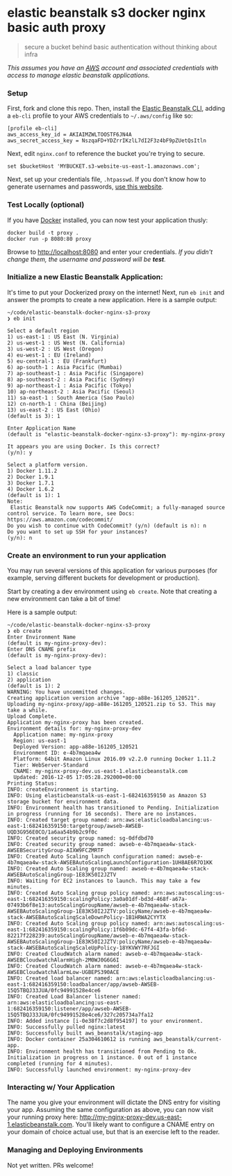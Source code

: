 # elastic beanstalk s3 docker nginx basic auth proxy
> secure a bucket behind basic authentication without thinking about infra

*This assumes you have an [AWS] account and associated credentials with access
to manage elastic beanstalk applications.*

### Setup
First, fork and clone this repo. Then, install the [Elastic Beanstalk CLI],
adding a `eb-cli` profile to your AWS credentials to `~/.aws/config` like so:
```
[profile eb-cli]
aws_access_key_id = AKIAIMZWLTOOSTF6JN4A
aws_secret_access_key = NszqaFD+YDZrrIKzlL7dI2F3z4bF9pZUetQsItln
```

Next, edit `nginx.conf` to reference the bucket you're trying to secure.
```
set $bucketHost 'MYBUCKET.s3-website-us-east-1.amazonaws.com';
```

Next, set up your credentials file, `.htpasswd`. If you don't know how to
generate usernames and passwords, [use this website](http://www.htaccesstools.com/htpasswd-generator/).

### Test Locally (optional)
If you have [Docker] installed, you can now test your application thusly:
```
docker build -t proxy .
docker run -p 8080:80 proxy
```

Browse to [http://localhost:8080]() and enter your credentials. _If you didn't
change them, the username and password will be **test**._

### Initialize a new Elastic Beanstalk Application:
It's time to put your Dockerized proxy on the internet! Next, run `eb init` and
answer the prompts to create a new application. Here is a sample output:

```
~/code/elastic-beanstalk-docker-nginx-s3-proxy
❯ eb init

Select a default region
1) us-east-1 : US East (N. Virginia)
2) us-west-1 : US West (N. California)
3) us-west-2 : US West (Oregon)
4) eu-west-1 : EU (Ireland)
5) eu-central-1 : EU (Frankfurt)
6) ap-south-1 : Asia Pacific (Mumbai)
7) ap-southeast-1 : Asia Pacific (Singapore)
8) ap-southeast-2 : Asia Pacific (Sydney)
9) ap-northeast-1 : Asia Pacific (Tokyo)
10) ap-northeast-2 : Asia Pacific (Seoul)
11) sa-east-1 : South America (Sao Paulo)
12) cn-north-1 : China (Beijing)
13) us-east-2 : US East (Ohio)
(default is 3): 1

Enter Application Name
(default is "elastic-beanstalk-docker-nginx-s3-proxy"): my-nginx-proxy

It appears you are using Docker. Is this correct?
(y/n): y

Select a platform version.
1) Docker 1.11.2
2) Docker 1.9.1
3) Docker 1.7.1
4) Docker 1.6.2
(default is 1): 1
Note:
 Elastic Beanstalk now supports AWS CodeCommit; a fully-managed source control service. To learn more, see Docs: https://aws.amazon.com/codecommit/
Do you wish to continue with CodeCommit? (y/n) (default is n): n
Do you want to set up SSH for your instances?
(y/n): n
```

### Create an environment to run your application
You may run several versions of this application for various purposes (for
example, serving different buckets for development or production).

Start by creating a dev environment using `eb create`. Note that creating a
new environment can take a bit of time!

Here is a sample output:
```
~/code/elastic-beanstalk-docker-nginx-s3-proxy
❯ eb create
Enter Environment Name
(default is my-nginx-proxy-dev):
Enter DNS CNAME prefix
(default is my-nginx-proxy-dev):

Select a load balancer type
1) classic
2) application
(default is 1): 2
WARNING: You have uncommitted changes.
Creating application version archive "app-a88e-161205_120521".
Uploading my-nginx-proxy/app-a88e-161205_120521.zip to S3. This may take a while.
Upload Complete.
Application my-nginx-proxy has been created.
Environment details for: my-nginx-proxy-dev
  Application name: my-nginx-proxy
  Region: us-east-1
  Deployed Version: app-a88e-161205_120521
  Environment ID: e-4b7mqaea4w
  Platform: 64bit Amazon Linux 2016.09 v2.2.0 running Docker 1.11.2
  Tier: WebServer-Standard
  CNAME: my-nginx-proxy-dev.us-east-1.elasticbeanstalk.com
  Updated: 2016-12-05 17:05:28.292000+00:00
Printing Status:
INFO: createEnvironment is starting.
INFO: Using elasticbeanstalk-us-east-1-682416359150 as Amazon S3 storage bucket for environment data.
INFO: Environment health has transitioned to Pending. Initialization in progress (running for 16 seconds). There are no instances.
INFO: Created target group named: arn:aws:elasticloadbalancing:us-east-1:682416359150:targetgroup/awseb-AWSEB-UQD3G956E0CO/1a6aa54b9b2c9f0c
INFO: Created security group named: sg-0dfdbd70
INFO: Created security group named: awseb-e-4b7mqaea4w-stack-AWSEBSecurityGroup-AIXW9FCZMRTF
INFO: Created Auto Scaling launch configuration named: awseb-e-4b7mqaea4w-stack-AWSEBAutoScalingLaunchConfiguration-1UH8AE6R7O1KK
INFO: Created Auto Scaling group named: awseb-e-4b7mqaea4w-stack-AWSEBAutoScalingGroup-1E83K50I2JZTV
INFO: Waiting for EC2 instances to launch. This may take a few minutes.
INFO: Created Auto Scaling group policy named: arn:aws:autoscaling:us-east-1:682416359150:scalingPolicy:3a0a01df-bd3d-468f-a67a-07493b6f8e13:autoScalingGroupName/awseb-e-4b7mqaea4w-stack-AWSEBAutoScalingGroup-1E83K50I2JZTV:policyName/awseb-e-4b7mqaea4w-stack-AWSEBAutoScalingScaleDownPolicy-1B1HRWA2CYYTX
INFO: Created Auto Scaling group policy named: arn:aws:autoscaling:us-east-1:682416359150:scalingPolicy:1f6b09dc-67f4-43fa-bf6d-82217f228239:autoScalingGroupName/awseb-e-4b7mqaea4w-stack-AWSEBAutoScalingGroup-1E83K50I2JZTV:policyName/awseb-e-4b7mqaea4w-stack-AWSEBAutoScalingScaleUpPolicy-18YKVWY7RFJGI
INFO: Created CloudWatch alarm named: awseb-e-4b7mqaea4w-stack-AWSEBCloudwatchAlarmHigh-2M0WJ0G6G6I
INFO: Created CloudWatch alarm named: awseb-e-4b7mqaea4w-stack-AWSEBCloudwatchAlarmLow-UGBEPS390ACE
INFO: Created load balancer named: arn:aws:elasticloadbalancing:us-east-1:682416359150:loadbalancer/app/awseb-AWSEB-15Q5TBQJ33JUA/0fc94991528e4ce6
INFO: Created Load Balancer listener named: arn:aws:elasticloadbalancing:us-east-1:682416359150:listener/app/awseb-AWSEB-15Q5TBQJ33JUA/0fc94991528e4ce6/327c205734a7fa12
INFO: Added instance [i-0e38f7c2d8f954197] to your environment.
INFO: Successfully pulled nginx:latest
INFO: Successfully built aws_beanstalk/staging-app
INFO: Docker container 25a304610612 is running aws_beanstalk/current-app.
INFO: Environment health has transitioned from Pending to Ok. Initialization in progress on 1 instance. 0 out of 1 instance completed (running for 4 minutes).
INFO: Successfully launched environment: my-nginx-proxy-dev
```

### Interacting w/ Your Application
The name you give your environment will dictate the DNS entry for visiting your
app. Assuming the same configuration as above, you can now visit your running
proxy here: http://my-nginx-proxy-dev.us-east-1.elasticbeanstalk.com. You'll
likely want to configure a CNAME entry on your domain of choice actual use, but
that is an exercise left to the reader.

### Managing and Deploying Environments
Not yet written. PRs welcome!

[AWS]: http://aws.amazon.com
[Docker]: https://www.docker.com/
[Elastic Beanstalk CLI]: http://docs.aws.amazon.com/elasticbeanstalk/latest/dg/eb-cli3-install.html
